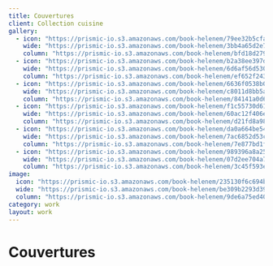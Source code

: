 ```yaml
---
title: Couvertures
client: Collection cuisine
gallery:
  - icon: "https://prismic-io.s3.amazonaws.com/book-helenem/79ee32b5cfa66b723ba66638193d02e0cbdaf6d8.jpg"
    wide: "https://prismic-io.s3.amazonaws.com/book-helenem/3bb4a65d2e7966a04e028d1eb21f323840de21b0.jpg"
    column: "https://prismic-io.s3.amazonaws.com/book-helenem/bfd18d279ebc2e2bd5c84dc062bd311c8eb900b1.jpg"
  - icon: "https://prismic-io.s3.amazonaws.com/book-helenem/b2a38ee397dee2be82c1459f48ae87ee06055d29.jpg"
    wide: "https://prismic-io.s3.amazonaws.com/book-helenem/6d6af56d5309f06542b6cba14a73fd5b535c8921.jpg"
    column: "https://prismic-io.s3.amazonaws.com/book-helenem/ef652f2434c8b22ca3d277da48ac8cd591d330cb.jpg"
  - icon: "https://prismic-io.s3.amazonaws.com/book-helenem/6636f0538b0a7d7e56e55b367d33970dbbc7e0bf.jpg"
    wide: "https://prismic-io.s3.amazonaws.com/book-helenem/c8011d8bb5ae23995ba393b68fe24c2c38ec3020.jpg"
    column: "https://prismic-io.s3.amazonaws.com/book-helenem/84141a0d6859c67c26c372dd379e05b3e4252f56.jpg"
  - icon: "https://prismic-io.s3.amazonaws.com/book-helenem/f1c55730d61c0b5006a234accd0c85e689407dce.jpg"
    wide: "https://prismic-io.s3.amazonaws.com/book-helenem/60ac12f406e8e5619d4c0d34df07b2c52095b10d.jpg"
    column: "https://prismic-io.s3.amazonaws.com/book-helenem/d21fd8a98a6679581d3d093e05bab00a1b0593b9.jpg"
  - icon: "https://prismic-io.s3.amazonaws.com/book-helenem/da0a664be54568026f5b10fb3944a1c06bcf4394.jpg"
    wide: "https://prismic-io.s3.amazonaws.com/book-helenem/7ac6852d53c3ca64e6e3eeee6c57c5dc6adf3250.jpg"
    column: "https://prismic-io.s3.amazonaws.com/book-helenem/7e877bd1f86275419472f07c925b5a415445a018.jpg"
  - icon: "https://prismic-io.s3.amazonaws.com/book-helenem/989396a8a25c920fba11ec6349aa5026873fb79f.jpg"
    wide: "https://prismic-io.s3.amazonaws.com/book-helenem/07d2ee704a76bf28c192d43b185542a712805478.jpg"
    column: "https://prismic-io.s3.amazonaws.com/book-helenem/3c45f593eef4caa4639f242799705765bf5cff0a.jpg"
image:
  icon: "https://prismic-io.s3.amazonaws.com/book-helenem/235130f6c694bf75d9f3114eb17cf6a642f158ef.jpg"
  wide: "https://prismic-io.s3.amazonaws.com/book-helenem/be309b2293d39e373e8cc88d35b7643fef482ab1.jpg"
  column: "https://prismic-io.s3.amazonaws.com/book-helenem/9de6a75ed40a51df7dbf000b9b06f430eee7b234.jpg"
category: work
layout: work
---
```

# Couvertures
